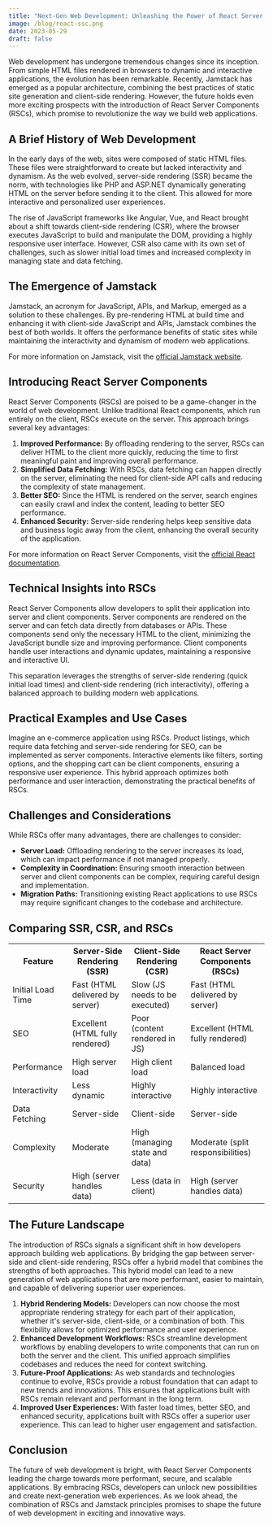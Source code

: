 ```yaml
---
title: "Next-Gen Web Development: Unleashing the Power of React Server Components"
image: /blog/react-ssc.png
date: 2023-05-29
draft: false
---
```


Web development has undergone tremendous changes since its inception. From simple HTML files rendered in browsers to dynamic and interactive applications, the evolution has been remarkable. Recently, Jamstack has emerged as a popular architecture, combining the best practices of static site generation and client-side rendering. However, the future holds even more exciting prospects with the introduction of React Server Components (RSCs), which promise to revolutionize the way we build web applications.

## A Brief History of Web Development

In the early days of the web, sites were composed of static HTML files. These files were straightforward to create but lacked interactivity and dynamism. As the web evolved, server-side rendering (SSR) became the norm, with technologies like PHP and ASP.NET dynamically generating HTML on the server before sending it to the client. This allowed for more interactive and personalized user experiences.

The rise of JavaScript frameworks like Angular, Vue, and React brought about a shift towards client-side rendering (CSR), where the browser executes JavaScript to build and manipulate the DOM, providing a highly responsive user interface. However, CSR also came with its own set of challenges, such as slower initial load times and increased complexity in managing state and data fetching.

## The Emergence of Jamstack

Jamstack, an acronym for JavaScript, APIs, and Markup, emerged as a solution to these challenges. By pre-rendering HTML at build time and enhancing it with client-side JavaScript and APIs, Jamstack combines the best of both worlds. It offers the performance benefits of static sites while maintaining the interactivity and dynamism of modern web applications.

For more information on Jamstack, visit the [official Jamstack website](https://jamstack.org/).

## Introducing React Server Components

React Server Components (RSCs) are poised to be a game-changer in the world of web development. Unlike traditional React components, which run entirely on the client, RSCs execute on the server. This approach brings several key advantages:

1. **Improved Performance:** By offloading rendering to the server, RSCs can deliver HTML to the client more quickly, reducing the time to first meaningful paint and improving overall performance.
2. **Simplified Data Fetching:** With RSCs, data fetching can happen directly on the server, eliminating the need for client-side API calls and reducing the complexity of state management.
3. **Better SEO:** Since the HTML is rendered on the server, search engines can easily crawl and index the content, leading to better SEO performance.
4. **Enhanced Security:** Server-side rendering helps keep sensitive data and business logic away from the client, enhancing the overall security of the application.

For more information on React Server Components, visit the [official React documentation](https://react.dev/blog/2020/12/21/data-fetching-with-react-server-components).

## Technical Insights into RSCs

React Server Components allow developers to split their application into server and client components. Server components are rendered on the server and can fetch data directly from databases or APIs. These components send only the necessary HTML to the client, minimizing the JavaScript bundle size and improving performance. Client components handle user interactions and dynamic updates, maintaining a responsive and interactive UI.

This separation leverages the strengths of server-side rendering (quick initial load times) and client-side rendering (rich interactivity), offering a balanced approach to building modern web applications.

## Practical Examples and Use Cases

Imagine an e-commerce application using RSCs. Product listings, which require data fetching and server-side rendering for SEO, can be implemented as server components. Interactive elements like filters, sorting options, and the shopping cart can be client components, ensuring a responsive user experience. This hybrid approach optimizes both performance and user interaction, demonstrating the practical benefits of RSCs.

## Challenges and Considerations

While RSCs offer many advantages, there are challenges to consider:

- **Server Load:** Offloading rendering to the server increases its load, which can impact performance if not managed properly.
- **Complexity in Coordination:** Ensuring smooth interaction between server and client components can be complex, requiring careful design and implementation.
- **Migration Paths:** Transitioning existing React applications to use RSCs may require significant changes to the codebase and architecture.

## Comparing SSR, CSR, and RSCs

<table>
<tr>
<th>Feature</th>
<th>Server-Side Rendering (SSR)</th>
<th>Client-Side Rendering (CSR)</th>
<th>React Server Components (RSCs)</th>
</tr>
<tr>
<td>Initial Load Time</td>
<td>Fast (HTML delivered by server)</td>
<td>Slow (JS needs to be executed)</td>
<td>Fast (HTML delivered by server)</td>
</tr>
<tr>
<td>SEO</td>
<td>Excellent (HTML fully rendered)</td>
<td>Poor (content rendered in JS)</td>
<td>Excellent (HTML fully rendered)</td>
</tr>
<tr>
<td>Performance</td>
<td>High server load</td>
<td>High client load</td>
<td>Balanced load</td>
</tr>
<tr>
<td>Interactivity</td>
<td>Less dynamic</td>
<td>Highly interactive</td>
<td>Highly interactive</td>
</tr>
<tr>
<td>Data Fetching</td>
<td>Server-side</td>
<td>Client-side</td>
<td>Server-side</td>
</tr>
<tr>
<td>Complexity</td>
<td>Moderate</td>
<td>High (managing state and data)</td>
<td>Moderate (split responsibilities)</td>
</tr>
<tr>
<td>Security</td>
<td>High (server handles data)</td>
<td>Less (data in client)</td>
<td>High (server handles data)</td>
</tr>
</table>


## The Future Landscape

The introduction of RSCs signals a significant shift in how developers approach building web applications. By bridging the gap between server-side and client-side rendering, RSCs offer a hybrid model that combines the strengths of both approaches. This hybrid model can lead to a new generation of web applications that are more performant, easier to maintain, and capable of delivering superior user experiences.

1. **Hybrid Rendering Models:** Developers can now choose the most appropriate rendering strategy for each part of their application, whether it's server-side, client-side, or a combination of both. This flexibility allows for optimized performance and user experience.
2. **Enhanced Development Workflows:** RSCs streamline development workflows by enabling developers to write components that can run on both the server and the client. This unified approach simplifies codebases and reduces the need for context switching.
3. **Future-Proof Applications:** As web standards and technologies continue to evolve, RSCs provide a robust foundation that can adapt to new trends and innovations. This ensures that applications built with RSCs remain relevant and performant in the long term.
4. **Improved User Experiences:** With faster load times, better SEO, and enhanced security, applications built with RSCs offer a superior user experience. This can lead to higher user engagement and satisfaction.

## Conclusion

The future of web development is bright, with React Server Components leading the charge towards more performant, secure, and scalable applications. By embracing RSCs, developers can unlock new possibilities and create next-generation web experiences. As we look ahead, the combination of RSCs and Jamstack principles promises to shape the future of web development in exciting and innovative ways.
